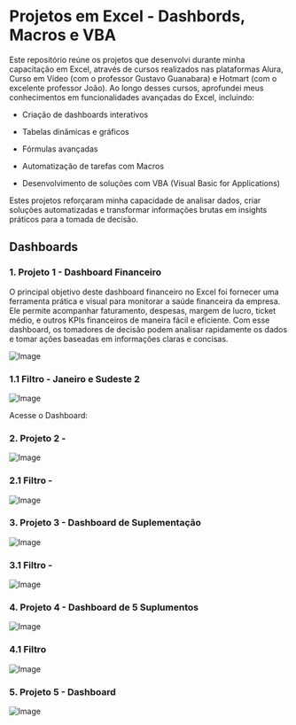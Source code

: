 # Projetos em Excel - Dashbords, Macros e VBA

Este repositório reúne os projetos que desenvolvi durante minha capacitação em Excel, através de cursos realizados nas plataformas Alura, Curso em Vídeo (com o professor Gustavo Guanabara) e Hotmart (com o excelente professor João). Ao longo desses cursos, aprofundei meus conhecimentos em funcionalidades avançadas do Excel, incluindo:

- Criação de dashboards interativos

- Tabelas dinâmicas e gráficos

- Fórmulas avançadas

- Automatização de tarefas com Macros

- Desenvolvimento de soluções com VBA (Visual Basic for Applications)

Estes projetos reforçaram minha capacidade de analisar dados, criar soluções automatizadas e transformar informações brutas em insights práticos para a tomada de decisão.

## Dashboards
### 1. Projeto 1 - Dashboard Financeiro

O principal objetivo deste dashboard financeiro no Excel foi fornecer uma ferramenta prática e visual para monitorar a saúde financeira da empresa. Ele permite acompanhar faturamento, despesas, margem de lucro, ticket médio, e outros KPIs financeiros de maneira fácil e eficiente. Com esse dashboard, os tomadores de decisão podem analisar rapidamente os dados e tomar ações baseadas em informações claras e concisas.

![Image](https://github.com/user-attachments/assets/e67bdb98-3add-45a4-b401-e366e8f44bfe)
### 1.1 Filtro - Janeiro e Sudeste 2
![Image](https://github.com/user-attachments/assets/083e4ce0-ccc5-4e45-8d37-ce2d5e8727b6)

Acesse o Dashboard: 

### 2. Projeto 2 -

![Image](https://github.com/user-attachments/assets/5b22d4b1-b9b4-4413-99fd-5737c8af508e)
### 2.1 Filtro - 
![Image](https://github.com/user-attachments/assets/12353e5a-d382-4ec1-a27e-acde1efd87f2)

### 3. Projeto 3 - Dashboard de Suplementação
![Image](https://github.com/user-attachments/assets/4f20b879-ea65-4cd5-a7ae-adfdb12a657c)
### 3.1 Filtro - 
![Image](https://github.com/user-attachments/assets/020580a4-d025-4b0e-b91e-866e243a5d99)

### 4. Projeto 4 - Dashboard de 5 Suplumentos
![Image](https://github.com/user-attachments/assets/7e884da8-b459-420b-9906-2a1cbf9a9856)
### 4.1 Filtro
![Image](https://github.com/user-attachments/assets/f3185dd7-a915-4310-a973-247534c62962)

### 5. Projeto 5 - Dashboard 
![Image](https://github.com/user-attachments/assets/76887ba0-e327-48b6-8fbd-a9320c9a7d1b)
